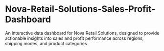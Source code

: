 # Nova-Retail-Solutions-Sales-Profit-Dashboard
An interactive data dashboard for Nova Retail Solutions, designed to provide actionable insights into sales and profit performance across regions, shipping modes, and product categories
